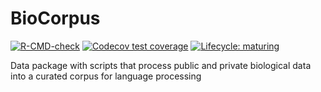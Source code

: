 # BioCorpus

<!-- badges: start -->
[![R-CMD-check](https://github.com/RGLab/BioCorpus/workflows/R-CMD-check/badge.svg)](https://github.com/RGLab/BioCorpus/actions)
[![Codecov test coverage](https://codecov.io/gh/RGLab/BioCorpus/branch/main/graph/badge.svg)](https://codecov.io/gh/RGLab/BioCorpus?branch=main)
[![Lifecycle: maturing](https://img.shields.io/badge/lifecycle-maturing-blue.svg)](https://www.tidyverse.org/lifecycle/#maturing)
<!-- badges: end -->

Data package with scripts that process public and private biological data into a curated corpus for language processing

